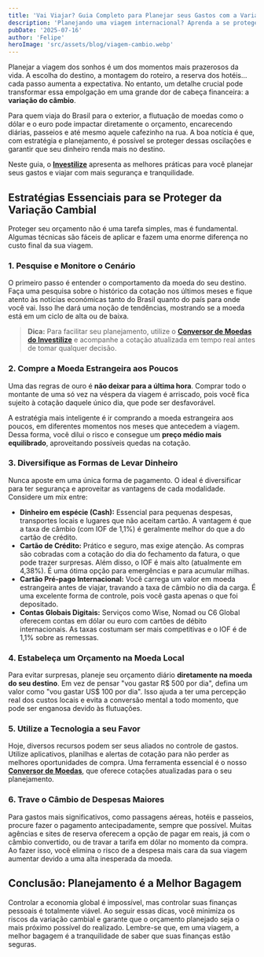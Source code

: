 ```yaml
---
title: 'Vai Viajar? Guia Completo para Planejar seus Gastos com a Variação do Câmbio'
description: 'Planejando uma viagem internacional? Aprenda a se proteger da variação do câmbio com 6 estratégias práticas sobre como e quando comprar dólar, euro e outras moedas.'
pubDate: '2025-07-16'
author: 'Felipe'
heroImage: 'src/assets/blog/viagem-cambio.webp'
---
```


Planejar a viagem dos sonhos é um dos momentos mais prazerosos da vida. A escolha do destino, a montagem do roteiro, a reserva dos hotéis... cada passo aumenta a expectativa. No entanto, um detalhe crucial pode transformar essa empolgação em uma grande dor de cabeça financeira: a **variação do câmbio**.

Para quem viaja do Brasil para o exterior, a flutuação de moedas como o dólar e o euro pode impactar diretamente o orçamento, encarecendo diárias, passeios e até mesmo aquele cafezinho na rua. A boa notícia é que, com estratégia e planejamento, é possível se proteger dessas oscilações e garantir que seu dinheiro renda mais no destino.

Neste guia, o [**Investilize**](https://investilize.com.br/) apresenta as melhores práticas para você planejar seus gastos e viajar com mais segurança e tranquilidade.

## Estratégias Essenciais para se Proteger da Variação Cambial

Proteger seu orçamento não é uma tarefa simples, mas é fundamental. Algumas técnicas são fáceis de aplicar e fazem uma enorme diferença no custo final da sua viagem.

### 1. Pesquise e Monitore o Cenário

O primeiro passo é entender o comportamento da moeda do seu destino. Faça uma pesquisa sobre o histórico da cotação nos últimos meses e fique atento às notícias económicas tanto do Brasil quanto do país para onde você vai. Isso lhe dará uma noção de tendências, mostrando se a moeda está em um ciclo de alta ou de baixa.

> **Dica:** Para facilitar seu planejamento, utilize o [**Conversor de Moedas do Investilize**](https://investilize.com.br/ferramentas/conversor-de-moedas/) e acompanhe a cotação atualizada em tempo real antes de tomar qualquer decisão.

### 2. Compre a Moeda Estrangeira aos Poucos

Uma das regras de ouro é **não deixar para a última hora**. Comprar todo o montante de uma só vez na véspera da viagem é arriscado, pois você fica sujeito à cotação daquele único dia, que pode ser desfavorável.

A estratégia mais inteligente é ir comprando a moeda estrangeira aos poucos, em diferentes momentos nos meses que antecedem a viagem. Dessa forma, você dilui o risco e consegue um **preço médio mais equilibrado**, aproveitando possíveis quedas na cotação.

### 3. Diversifique as Formas de Levar Dinheiro

Nunca aposte em uma única forma de pagamento. O ideal é diversificar para ter segurança e aproveitar as vantagens de cada modalidade. Considere um mix entre:

* **Dinheiro em espécie (Cash):** Essencial para pequenas despesas, transportes locais e lugares que não aceitam cartão. A vantagem é que a taxa de câmbio (com IOF de 1,1%) é geralmente melhor do que a do cartão de crédito.
* **Cartão de Crédito:** Prático e seguro, mas exige atenção. As compras são cobradas com a cotação do dia do fechamento da fatura, o que pode trazer surpresas. Além disso, o IOF é mais alto (atualmente em 4,38%). É uma ótima opção para emergências e para acumular milhas.
* **Cartão Pré-pago Internacional:** Você carrega um valor em moeda estrangeira antes de viajar, travando a taxa de câmbio no dia da carga. É uma excelente forma de controle, pois você gasta apenas o que foi depositado.
* **Contas Globais Digitais:** Serviços como Wise, Nomad ou C6 Global oferecem contas em dólar ou euro com cartões de débito internacionais. As taxas costumam ser mais competitivas e o IOF é de 1,1% sobre as remessas.

### 4. Estabeleça um Orçamento na Moeda Local

Para evitar surpresas, planeje seu orçamento diário **diretamente na moeda do seu destino**. Em vez de pensar "vou gastar R$ 500 por dia", defina um valor como "vou gastar US$ 100 por dia". Isso ajuda a ter uma percepção real dos custos locais e evita a conversão mental a todo momento, que pode ser enganosa devido às flutuações.

### 5. Utilize a Tecnologia a seu Favor

Hoje, diversos recursos podem ser seus aliados no controle de gastos. Utilize aplicativos, planilhas e alertas de cotação para não perder as melhores oportunidades de compra. Uma ferramenta essencial é o nosso [**Conversor de Moedas**](https://investilize.com.br/ferramentas/conversor-de-moedas/), que oferece cotações atualizadas para o seu planejamento.

### 6. Trave o Câmbio de Despesas Maiores

Para gastos mais significativos, como passagens aéreas, hotéis e passeios, procure fazer o pagamento antecipadamente, sempre que possível. Muitas agências e sites de reserva oferecem a opção de pagar em reais, já com o câmbio convertido, ou de travar a tarifa em dólar no momento da compra. Ao fazer isso, você elimina o risco de a despesa mais cara da sua viagem aumentar devido a uma alta inesperada da moeda.

## Conclusão: Planejamento é a Melhor Bagagem

Controlar a economia global é impossível, mas controlar suas finanças pessoais é totalmente viável. Ao seguir essas dicas, você minimiza os riscos da variação cambial e garante que o orçamento planejado seja o mais próximo possível do realizado. Lembre-se que, em uma viagem, a melhor bagagem é a tranquilidade de saber que suas finanças estão seguras.

<br/>
